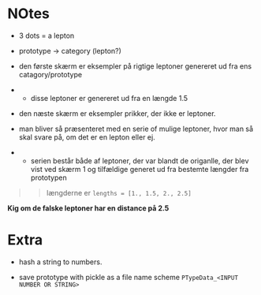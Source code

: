 
# NOtes

- 3 dots = a lepton

- prototype -> category (lepton?)

- den første skærm er eksempler på rigtige leptoner genereret ud fra ens catagory/prototype
- - disse leptoner er genereret ud fra en længde 1.5

- den næste skærm er eksempler prikker, der ikke er leptoner.

- man bliver så præsenteret med en serie of mulige leptoner, hvor man så skal svare på, om det er en lepton eller ej.
- - serien består både af leptoner, der var blandt de origanlle, der blev vist ved skærm 1 og tilfældige generet ud fra bestemte længder fra prototypen
> > længderne er `lengths = [1., 1.5, 2., 2.5]`

__Kig om de falske leptoner har en distance på 2.5__


# Extra

- hash a string to numbers.

- save prototype with pickle as a file name scheme `PTypeData_<INPUT NUMBER OR STRING>`

